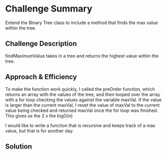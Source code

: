 # Challenge Summary
Extend the Binary Tree class to include a method that finds the max value within the tree. 

## Challenge Description
findMaximumValue takes in a tree and returns the highest value within the tree.

## Approach & Efficiency
To make the function work quickly, I called the preOrder function, which returns an array with the values of the tree, and then looped over the array with a for loop checking the values against the variable maxVal. If the value is larger than the current maxVal, I reset the value of maxVal to the current value being checked and returned maxVal once the for loop was finished. This gives us the 2 x the bigO(n)

I would like to write a function that is recursive and keeps track of a max value, but that is for another day. 

## Solution
<!-- Embedded whiteboard image -->